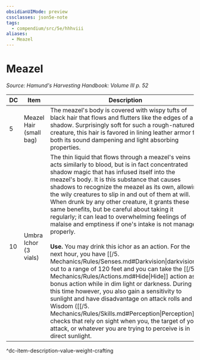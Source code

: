 ```yaml
---
obsidianUIMode: preview
cssclasses: json5e-note
tags:
  - compendium/src/5e/hhhviii
aliases:
  - Meazel
---
```

# Meazel
*Source: Hamund's Harvesting Handbook: Volume III p. 52* 

| DC | Item | Description | Value | Weight | Crafting |
|----|------|-------------|-------|--------|----------|
| 5 | Meazel Hair (small bag) | The meazel's body is covered with wispy tufts of black hair that flows and flutters like the edges of a shadow. Surprisingly soft for such a rough-natured creature, this hair is favored in lining leather armor for both its sound dampening and light absorbing properties. | 5 sp | 3 lb | — |
| 10 | Umbra Ichor (3 vials) | The thin liquid that flows through a meazel's veins acts similarly to blood, but is in fact concentrated shadow magic that has infused itself into the meazel's body. It is this substance that causes shadows to recognize the meazel as its own, allowing the wily creatures to slip in and out of them at will. When drunk by any other creature, it grants these same benefits, but be careful about taking it regularly; it can lead to overwhelming feelings of malaise and emptiness if one's intake is not managed properly.<br /><br />**Use.** You may drink this ichor as an action. For the next hour, you have [[/5. Mechanics/Rules/Senses.md#Darkvision\|darkvision]] out to a range of 120 feet and you can take the [[/5. Mechanics/Rules/Actions.md#Hide\|Hide]] action as a bonus action while in dim light or darkness. During this time however, you also gain a sensitivity to sunlight and have disadvantage on attack rolls and Wisdom ([[/5. Mechanics/Rules/Skills.md#Perception\|Perception]]) checks that rely on sight when you, the target of your attack, or whatever you are trying to perceive is in direct sunlight. | 1 gp | 1 lb | [[5. Mechanics/Items/Potion Of The Shadowjumper (HHHVIII).md\|Potion of the Shadowjumper]] |
^dc-item-description-value-weight-crafting
